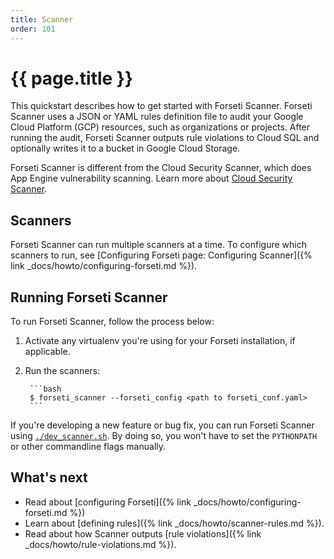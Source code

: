 ```yaml
---
title: Scanner
order: 101
---
```

# {{ page.title }}

This quickstart describes how to get started with Forseti Scanner. Forseti
Scanner uses a JSON or YAML rules definition file to audit your Google Cloud
Platform (GCP) resources, such as organizations or projects. After running the
audit, Forseti Scanner outputs rule violations to Cloud SQL and optionally
writes it to a bucket in Google Cloud Storage.

Forseti Scanner is different from the Cloud Security Scanner, which does App
Engine vulnerability scanning. Learn more about
[Cloud Security Scanner](https://cloud.google.com/security-scanner/).

## Scanners

Forseti Scanner can run multiple scanners at a time. To configure which scanners
to run, see [Configuring Forseti page: Configuring Scanner]({% link _docs/howto/configuring-forseti.md %}).

## Running Forseti Scanner

To run Forseti Scanner, follow the process below:

  1. Activate any virtualenv you're using for your Forseti installation,
  if applicable.

  1. Run the scanners:

          ```bash
          $ forseti_scanner --forseti_config <path to forseti_conf.yaml>
          ```

If you're developing a new feature or bug fix, you can run Forseti Scanner
using [`./dev_scanner.sh`](https://github.com/GoogleCloudPlatform/forseti-security/blob/master/samples/scanner/dev_scanner.sh.sample).
By doing so, you won't have to set the `PYTHONPATH` or other commandline flags
manually.

## What's next

- Read about [configuring Forseti]({% link _docs/howto/configuring-forseti.md %})
- Learn about [defining rules]({% link _docs/howto/scanner-rules.md %}).
- Read about how Scanner outputs [rule violations]({% link _docs/howto/rule-violations.md %}).
